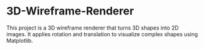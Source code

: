 # 3D-Wireframe-Renderer
This project is a 3D wireframe renderer that turns 3D shapes into 2D images. It applies rotation and translation to visualize complex shapes using Matplotlib.
